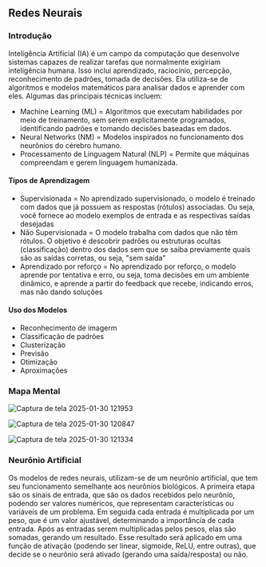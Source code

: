 ## Redes Neurais
### Introdução

  Inteligência Artificial (IA) é um campo da computação que desenvolve sistemas capazes de realizar tarefas que normalmente exigiriam inteligência humana. Isso inclui aprendizado, raciocínio, percepção, reconhecimento de padrões, tomada de decisões. Ela utiliza-se de algoritmos e modelos matemáticos para analisar dados e aprender com eles. Algumas das principais técnicas incluem:

* Machine Learning (ML) = Algoritmos que executam habilidades por meio de treinamento, sem serem explicitamente programados, identificando padrões e tomando decisões baseadas em dados.
* Neural Networks (NM) = Modelos inspirados no funcionamento dos neurônios do cérebro humano.
* Processamento de Linguagem Natural (NLP) = Permite que máquinas compreendam e gerem linguagem humanizada.

#### Tipos de Aprendizagem 
- Supervisionada = No aprendizado supervisionado, o modelo é treinado com dados que já possuem as respostas (rótulos) associadas. Ou seja, você fornece ao modelo exemplos de entrada e as respectivas saídas desejadas
- Não Supervisionada = O modelo trabalha com dados que não têm rótulos. O objetivo é descobrir padrões ou estruturas ocultas (classificação) dentro dos dados sem que se saiba previamente quais são as saídas corretas, ou seja, "sem saída"
- Aprendizado por reforço = No aprendizado por reforço, o modelo aprende por tentativa e erro, ou seja, toma decisões em um ambiente dinâmico, e aprende a partir do feedback que recebe, indicando erros, mas não dando soluções

#### Uso dos Modelos
- Reconhecimento de imagerm
- Classificação de padrões
- Clusterização
- Previsão
- Otimização
- Aproximações

### Mapa Mental 

![Captura de tela 2025-01-30 121953](https://github.com/user-attachments/assets/2ba2b977-8aab-4989-b1c3-15e6de2b2e71)

![Captura de tela 2025-01-30 120847](https://github.com/user-attachments/assets/4b535887-423d-4fc0-8cb8-d2183d54b1ac)

![Captura de tela 2025-01-30 121334](https://github.com/user-attachments/assets/fb66b304-3e57-440b-8e34-d7a10e537867)

### Neurônio Artificial

  Os modelos de redes neurais, utilizam-se de um neurônio artificial, que tem seu funcionamento semelhante aos neurônios biológicos. A primeira etapa são os sinais de entrada, que são os dados recebidos pelo neurônio, podendo ser valores numéricos, que representam características ou variáveis de um problema. Em seguida cada entrada é multiplicada por um peso, que é um valor ajustável, determinando a importância de cada entrada. Após as entradas serem multiplicadas pelos pesos, elas são somadas, gerando um resultado. Esse resultado será aplicado em uma função de ativação (podendo ser linear, sigmoide, ReLU, entre outras), que decide se o neurônio será ativado (gerando uma saída/resposta) ou não. 
